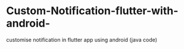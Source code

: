 # Custom-Notification-flutter-with-android-
customise notification in flutter app using android (java code)

